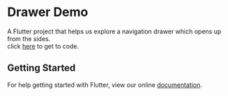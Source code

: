 # Drawer Demo

A Flutter project that helps us explore a navigation drawer which opens up from the sides.\
click [here](https://github.com/amaan75/flutter_tuts/blob/master/drawer_demo/lib/main.dart) to get to code.

## Getting Started

For help getting started with Flutter, view our online
[documentation](https://flutter.io/).
